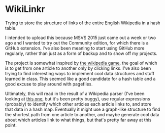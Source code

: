 # WikiLinkr
Trying to store the structure of links of the entire English Wikipedia in a hash table.

I intended to upload this because MSVS 2015 just came out a week or two ago and I wanted to try out the Community edition, for which there is a GitHub extension. I've also been meaning to start using GitHub more regularly, rather than just as a form of backup and to show off my projects. 

The project is somewhat inspired by [the wikipedia game](https://en.wikipedia.org/wiki/Wikipedia:Wiki_Game), the goal of which is to get from one article to another only by clicking links. I've also been trying to find interesting ways to implement cool data structures and stuff learned in class. This seemed like a good candidate for a hash table and a good excuse to play around with pagefiles. 

Ultimately, this will read in the result of a Wikipedia parser (I've been looking at [this one](https://github.com/attardi/wikiextractor), but it's been pretty buggy), use regular expressions (probably) to identify which other articles each article links to, and store that data in a hash map. Eventually it might use a graph-like structure to find the shortest path from one article to another, and maybe generate cool data about which articles link to what things, but that's pretty far away at this point.
